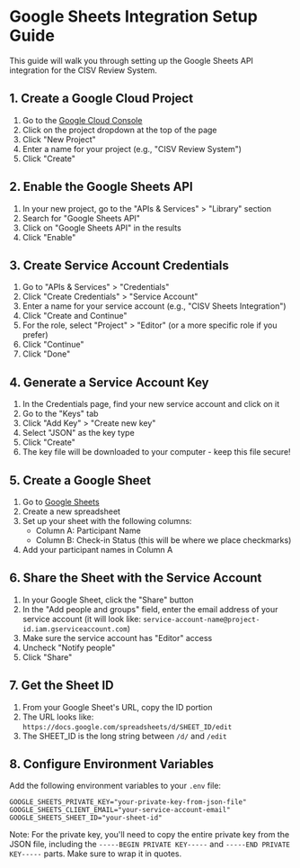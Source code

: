 # Google Sheets Integration Setup Guide

This guide will walk you through setting up the Google Sheets API integration for the CISV Review System.

## 1. Create a Google Cloud Project

1. Go to the [Google Cloud Console](https://console.cloud.google.com/)
2. Click on the project dropdown at the top of the page
3. Click "New Project"
4. Enter a name for your project (e.g., "CISV Review System")
5. Click "Create"

## 2. Enable the Google Sheets API

1. In your new project, go to the "APIs & Services" > "Library" section
2. Search for "Google Sheets API"
3. Click on "Google Sheets API" in the results
4. Click "Enable"

## 3. Create Service Account Credentials

1. Go to "APIs & Services" > "Credentials"
2. Click "Create Credentials" > "Service Account"
3. Enter a name for your service account (e.g., "CISV Sheets Integration")
4. Click "Create and Continue"
5. For the role, select "Project" > "Editor" (or a more specific role if you prefer)
6. Click "Continue"
7. Click "Done"

## 4. Generate a Service Account Key

1. In the Credentials page, find your new service account and click on it
2. Go to the "Keys" tab
3. Click "Add Key" > "Create new key"
4. Select "JSON" as the key type
5. Click "Create"
6. The key file will be downloaded to your computer - keep this file secure!

## 5. Create a Google Sheet

1. Go to [Google Sheets](https://sheets.google.com/)
2. Create a new spreadsheet
3. Set up your sheet with the following columns:
   - Column A: Participant Name
   - Column B: Check-in Status (this will be where we place checkmarks)
4. Add your participant names in Column A

## 6. Share the Sheet with the Service Account

1. In your Google Sheet, click the "Share" button
2. In the "Add people and groups" field, enter the email address of your service account
   (it will look like: `service-account-name@project-id.iam.gserviceaccount.com`)
3. Make sure the service account has "Editor" access
4. Uncheck "Notify people"
5. Click "Share"

## 7. Get the Sheet ID

1. From your Google Sheet's URL, copy the ID portion
2. The URL looks like: `https://docs.google.com/spreadsheets/d/SHEET_ID/edit`
3. The SHEET_ID is the long string between `/d/` and `/edit`

## 8. Configure Environment Variables

Add the following environment variables to your `.env` file:

```
GOOGLE_SHEETS_PRIVATE_KEY="your-private-key-from-json-file"
GOOGLE_SHEETS_CLIENT_EMAIL="your-service-account-email"
GOOGLE_SHEETS_SHEET_ID="your-sheet-id"
```

Note: For the private key, you'll need to copy the entire private key from the JSON file, including the `-----BEGIN PRIVATE KEY-----` and `-----END PRIVATE KEY-----` parts. Make sure to wrap it in quotes.
